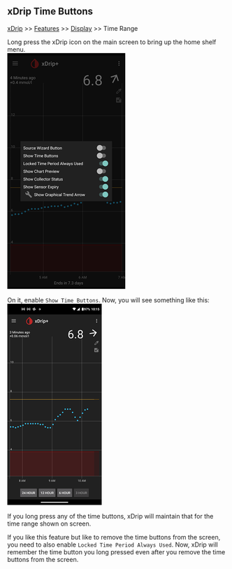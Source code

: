 ## xDrip Time Buttons  
[xDrip](../README.md) >> [Features](./Features_page.md) >> [Display](./Display/Display.md) >> Time Range  
  
Long press the xDrip icon on the main screen to bring up the home shelf menu.  
![](./images/home_shelf.png)  
  
On it, enable `Show Time Buttons`.  Now, you will see something like this:  
![](./images/ShowTimeButtons.png)  
  
If you long press any of the time buttons, xDrip will maintain that for the time range shown on screen.  
  
If you like this feature but like to remove the time buttons from the screen, you need to also enable `Locked Time Period Always Used`.  Now, xDrip will remember the time button you long pressed even after you remove the time buttons from the screen.  
  
